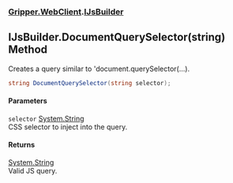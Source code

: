 ### [Gripper.WebClient](Gripper_WebClient.md 'Gripper.WebClient').[IJsBuilder](Gripper_WebClient_IJsBuilder.md 'Gripper.WebClient.IJsBuilder')
## IJsBuilder.DocumentQuerySelector(string) Method
Creates a query similar to 'document.querySelector(...).  
```csharp
string DocumentQuerySelector(string selector);
```
#### Parameters
<a name='Gripper_WebClient_IJsBuilder_DocumentQuerySelector(string)_selector'></a>
`selector` [System.String](https://docs.microsoft.com/en-us/dotnet/api/System.String 'System.String')  
CSS selector to inject into the query.
  
#### Returns
[System.String](https://docs.microsoft.com/en-us/dotnet/api/System.String 'System.String')  
Valid JS query.
